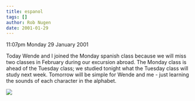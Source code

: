```yaml
---
title: espanol
tags: []
author: Rob Nugen
date: 2001-01-29
---
```


<p class=date>11:07pm Monday 29 January 2001</p>

<p>Today Wende and I joined the Monday spanish class
because we will miss two classes in February during
our excursion abroad.  The Monday class is ahead of
the Tuesday class; we studied tonight what the Tuesday
class will study next week.  Tomorrow will be simple
for Wende and me - just learning the sounds of each
character in the alphabet.</p>

<p><img src="/images/rob/wL-ROB.gif"/></p>

